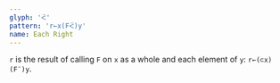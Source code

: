 ```yaml
---
glyph: 'ᑈ'
pattern: 'r←x(Fᑈ)y'
name: Each Right
---
```


`r` is the result of calling `F` on `x` as a whole and each element of `y`: `r←(⊂x)(F¨)y`.